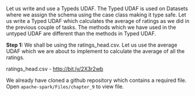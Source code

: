 Let us write and use a Typeds UDAF. The Typed UDAF is used on Datasets where we assign the schema using the case class making it type safe. Let us write a Typed UDAF which calculates the average of ratings as we did in the previous couple of tasks. The methods which we have used in the untyped UDAF are different than the methods in Typed UDAF.

**Step 1:** We shall be using the ratings_head.csv. Let us use the average UDAF which we are about to implement to calculate the average of all the ratings.
 
ratings_head.csv - http://bit.ly/2X3r2wb

We already have cloned a github repository which contains a required file. Open `apache-spark/Files/chapter_9` to view file.